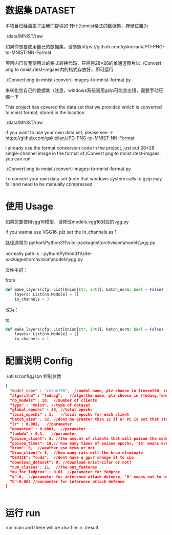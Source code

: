 # 数据集  DATASET

本项目已经涵盖了由我们提供的 转化为mnist格式的数据集，存储位置为

./data/MNIST/raw

如果你想要使用自己的数据集，请参照https://github.com/gskielian/JPG-PNG-to-MNIST-NN-Format

项目内已有我使用过的格式转换代码，只需将28*28的单通道图片以 ./Convert png to mnist./test-imgaes内的格式存放好，即可运行

./Convert png to mnist./convert-images-to-mnist-format.py 

来转化您自己的数据集（注意，windows系统调用gzip可能会出错，需要手动压缩一下



This project has covered the data set that we provided which is converted to mnist format, stored in the location

./data/MNIST/raw

If you want to use your own data set, please see → https://github.com/gskielian/JPG-PNG-to-MNIST-NN-Format

I already use the format conversion code in the project, just put 28*28 single-channel image in the format of./Convert png to mnist./test-imgaes, you can run

./Convert png to mnist./convert-images-to-mnist-format.py

To convert your own data set (note that windows system calls to gzip may fail and need to be manually compressed

# 使用 Usage

如果您要使用vgg16模型，请修改models.vgg16对应的vgg.py

if you wanna use VGG16, plz set the in_channels as 1

路径通常为  python\Python311\site-packages\torchvision\models\vgg.py

normally path is：python\Python311\site-packages\torchvision\models\vgg.py

文件中的：

from

```python
def make_layers(cfg: List[Union[str, int]], batch_norm: bool = False) -> nn.Sequential:
    layers: List[nn.Module] = []
    in_channels = 3
```



改为：

to

```python
def make_layers(cfg: List[Union[str, int]], batch_norm: bool = False) -> nn.Sequential:
    layers: List[nn.Module] = []
    in_channels = 1
```



# 配置说明 Config

./utils/config.json 控制参数

```json
{
  "model_name" : "resnet50",  //model name, plz choose in {resnet50, resnet18,vgg16,alexnet}
  "algorithm" : "fedavg",   //algorthm name, plz choose in {fedavg,fedsgd,fedprox}
  "no_models" : 10,  //number of clients
  "type" : "mnist", //type of dataset
  "global_epochs" : 40, //total epochs 
  "local_epochs" : 1,   //local epochs for each client
  "batch_size" : 32, //dont be greater than 32 if ur PC is not that strong!
  "lr" : 0.001,   //parameter
  "momentum" : 0.0001,  //parameter
  "lambda" : 0.1,   //parameter
  "poison_client": 3, //the amount of clients that will poison the model by sending the whole model back to server instead of the difference bewteen the global model and the current client's trained model
  "poison_times": 10,// how many times of poison epochs, '10' means every 4 epochs the chosen clients will poison.
  "krum": 0,  //weather use krum or not
  "krum_client": 3,  //how many rats will the krum eliminate
  "DEVICE": "cuda",  //dont have a gpu? change it to cpu
  "download_dataset": 0, //download mnist/cifar or not?
  "num_classes": 11,  //the out_features
  "mu_for_fedprox" : 0.01  //parameter for fedprox
  "q":0,  //parameter for inference attack defence, '0' means not to use this defence strategy, if q !=0, then each layer of the model(resnet50 alexnet vgg16) will be encrypted as followed: [m,n,s]→[m*q+b,n*q+b,s*q+b]
  "b":0.002 //parameter for inference attack defence
}



```

# 运行 run

 run main and there will be xlsx file in ./result



